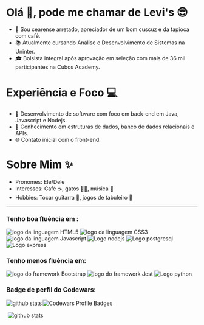 
# Olá 👋, pode me chamar de Levi's 😎

- 👋 Sou cearense arretado, apreciador de um bom cuscuz e da tapioca com café.
- 📚 Atualmente cursando Análise e Desenvolvimento de Sistemas na Uninter.
- 🎓 Bolsista integral após aprovação em seleção com mais de 36 mil participantes na Cubos Academy.

# Experiência e Foco 💻

- 🚀 Desenvolvimento de software com foco em back-end em Java, Javascript e Nodejs.
- 🧠 Conhecimento em estruturas de dados, banco de dados relacionais e APIs.
- 🌐 Contato inicial com o front-end.

# Sobre Mim ✨

- Pronomes: Ele/Dele
- Interesses: Café ☕, gatos 🐱‍👓, música 🎵
- Hobbies: Tocar guitarra 🎸, jogos de tabuleiro 🎲
___

### Tenho boa fluência em :

<img alt="logo da linguagem HTML5" src="https://img.shields.io/badge/HTML5-E34F26?style=for-the-badge&logo=html5&logoColor=white"> <img alt="logo da linguagem CSS3" src="https://img.shields.io/badge/CSS3-1572B6?style=for-the-badge&logo=css3&logoColor=white"> <img alt="logo da linguagem Javascript" src="https://img.shields.io/badge/JavaScript-323330?style=for-the-badge&logo=javascript&logoColor=F7DF1E"> <img src="https://img.shields.io/badge/Node.js-43853D?style=for-the-badge&logo=node.js&logoColor=white" alt="Logo nodejs">
<img src="https://img.shields.io/badge/PostgreSQL-316192?style=for-the-badge&logo=postgresql&logoColor=white" alt="Logo postgresql"> <img src="https://img.shields.io/badge/Express.js-404D59?style=for-the-badge" alt="Logo express">


### Tenho menos fluência em:
 <img alt="logo do framework Bootstrap" src="https://img.shields.io/badge/Bootstrap-563D7C?style=for-the-badge&logo=bootstrap&logoColor=white"> <img alt="logo do framework Jest" src="https://img.shields.io/badge/jest-default?style=for-the-badge&logo=jest&logoColor=white"> <img src="https://img.shields.io/badge/Python-14354C?style=for-the-badge&logo=python&logoColor=white" alt="Logo python"> 
 ### Badge de perfil do Codewars:
<img src="https://www.codewars.com/users/Thiago-Levi/badges/large" alt="Codewars Profile Badges">



<img align="left" src="https://github-readme-stats.vercel.app/api/top-langs?username=Thiago-Levi&show_icons=true&locale=en&layout=compact&theme=dracula" alt="github stats" />

<p>&nbsp;<img align="center" src="https://github-readme-stats.vercel.app/api?username=Thiago-Levi&show_icons=true&locale=en&theme=dracula&hide=stars,prs,issues,contribs" alt="github stats" /></p>

<!-- repô das badges -->
<!-- https://github.com/iuricode/readme-template/tree/main/badges-shields -->


